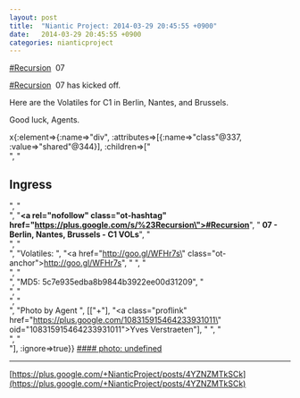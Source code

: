 ```yaml
---
layout: post
title:  "Niantic Project: 2014-03-29 20:45:55 +0900"
date:   2014-03-29 20:45:55 +0900
categories: nianticproject
---
```

[#Recursion](https://plus.google.com/s/%23Recursion "")  07

 [#Recursion](https://plus.google.com/s/%23Recursion "")  07 has kicked off.

Here are the Volatiles for C1 in Berlin, Nantes, and Brussels.

Good luck, Agents.

x{:element=>{:name=>"div", :attributes=>[{:name=>"class"@337, :value=>"shared"@344}], :children=>["<br />", "<h2>Ingress</h2>", "<br />", "<b><a rel=\"nofollow\" class=\"ot-hashtag\" href=\"https://plus.google.com/s/%23Recursion\">#Recursion</a></b>", "<b> 07 - Berlin, Nantes, Brussels - C1 VOLs</b>", "<br />", "<br />", "Volatiles: ", "<a href=\"http://goo.gl/WFHr7s\" class=\"ot-anchor\">http://goo.gl/WFHr7s</a>", " ", "<br />", "<br />", "MD5: 5c7e935edba8b9844b3922ee00d31209", "<br />", "<br />", "<br />", "Photo by Agent ", [["+"], "<a class=\"proflink\" href=\"https://plus.google.com/108315915464233931011\" oid=\"108315915464233931011\">Yves Verstraeten</a>"], " ", "<br />", "<br />"], :ignore=>true}}
[#### photo: undefined](https://lh6.googleusercontent.com/-rZO9Bugc1MQ/UzaxdT0S0jI/AAAAAAAApKo/L3l12xC8OG4/IMG_20140329_121056.jpg "")
- - -
[https://plus.google.com/+NianticProject/posts/4YZNZMTkSCk](https://plus.google.com/+NianticProject/posts/4YZNZMTkSCk)
